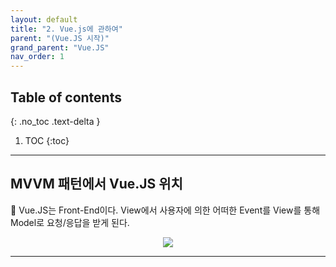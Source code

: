 ```yaml
---
layout: default
title: "2. Vue.js에 관하여"
parent: "(Vue.JS 시작)"
grand_parent: "Vue.JS"
nav_order: 1
---
```


## Table of contents
{: .no_toc .text-delta }

1. TOC
{:toc}

---

## MVVM 패턴에서 Vue.JS 위치

🥗 Vue.JS는 Front-End이다. View에서 사용자에 의한 어떠한 Event를 View를 통해 Model로 요청/응답을 받게 된다.

<p align="center">
  <img src="https://taehyungs-programming-blog.github.io/blog/assets/images/vuejs/1_vuejs_start/1_vuejs_start-2-1.png"/>
</p>

---

